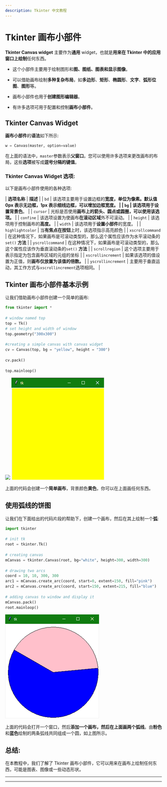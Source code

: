 ```yaml
---
description: Tkinter 中文教程
---
```


# Tkinter 画布小部件

**Tkinter Canvas widget** 主要作为**通用** widget，也就是**用来在 Tkinter 中的应用窗口上绘制**任何东西。

*   这个小部件主要用于绘制图形和**图、图纸、图表和显示图像**。

*   可以借助画布绘制**多种复杂布局**，如**多边形**、**矩形**、**椭圆形**、**文字**、**弧形位图**、**图形**等。

*   画布小部件也用于**创建图形编辑器**。

*   有许多选项可用于配置和控制**画布小部件**。

## Tkinter Canvas Widget

**画布小部件**的**语法**如下所示:

```py
w = Canvas(master, option=value)
```

在上面的语法中，`master`参数表示**父窗口**。您可以使用许多选项来更改画布的布局，这些**选项**被写成**逗号分隔的键值**。

### Tkinter Canvas Widget 选项:

以下是画布小部件使用的各种选项:

| **选项名称** | **描述** |
| `bd` | 该选项主要用于设置边框的**宽度，单位为像素。**默认值 0px 表示无边框，1px 表示细线边框，可以增加边框宽度。 |
| `bg` | 该选项用于设置**背景色**。 |
| `cursor` | 光标是否使用**画布上的箭头、圆点或圆圈，可以使用该选项。** |
| `confine` | 该选项设置为使画布**在滚动区域**外不可滚动。 |
| `height` | 该选项用于控制画布的**高度。** |
| `width` | 该选项用于**设置小部件**的宽度。 |
| `highlightcolor` | 当**有焦点在按钮**上时，该选项指示高亮颜色 |
| `xscrollcommand` | 在这种情况下，如果画布是可滚动类型的，那么这个属性应该作为水平滚动条的`set()` **方法** |
| `yscrollcommand` | 在这种情况下，如果画布是可滚动类型的，那么这个属性应该作为垂直滚动条的`set()` **方法** |
| `scrollregion` | 这个选项主要用于表示指定为包含画布区域的元组的坐标 |
| `xscrollincrement` | 如果该选项的值设置为正值，则**画布仅放置为该值的倍数。** |
| `yscrollincrement` | 主要用于垂直运动，其工作方式与`xscrollincrement`选项相同。 |

## Tkinter 画布小部件基本示例

让我们借助画布小部件创建一个简单的画布:

```py
from tkinter import *   

# window named top
top = Tk()  
# set height and width of window 
top.geometry("300x300")  

#creating a simple canvas with canvas widget  
cv = Canvas(top, bg = "yellow", height = "300")  

cv.pack()  

top.mainloop()
```

![](img/ee582b77c97b83591098013326174a7b.png) ![](img/c1f31552b6e46677b0d86a2f393aefa3.png)

上面的代码会创建一个**简单画布**，背景颜色**黄色**，你可以在上面画任何东西。

## 使用弧线的饼图

让我们在下面给出的代码片段的帮助下，创建一个画布，然后在其上绘制一个**弧**:

```py
import tkinter

# init tk
root = tkinter.Tk()

# creating canvas
mCanvas = tkinter.Canvas(root, bg="white", height=300, width=300)

# drawing two arcs
coord = 10, 10, 300, 300
arc1 = mCanvas.create_arc(coord, start=0, extent=150, fill="pink")
arc2 = mCanvas.create_arc(coord, start=150, extent=215, fill="blue")

# adding canvas to window and display it
mCanvas.pack()
root.mainloop() 
```

![](img/d186c60bbb0d42ebd152ce51a6627e7b.png)

上面的代码会打开一个窗口，然后**添加一个画布，然后在上面画两个弧线**。由**粉色**和**蓝色**绘制的两条弧线共同组成一个圆，如上图所示。

## 总结:

在本教程中，我们了解了 Tkinter 画布小部件，它可以用来在画布上绘制任何东西，可能是图表、图像或一些动态形状。

* * *

* * *